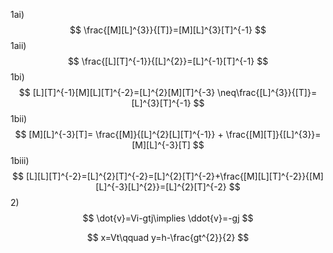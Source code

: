1ai)
$$
\frac{[M][L]^{3}}{[T]}=[M][L]^{3}[T]^{-1}
$$
1aii)
$$
\frac{[L][T]^{-1}}{[L]^{2}}=[L]^{-1}[T]^{-1}
$$
1bi)
$$
[L][T]^{-1}[M][L][T]^{-2}=[L]^{2}[M][T]^{-3} \neq\frac{[L]^{3}}{[T]}=[L]^{3}[T]^{-1}
$$
1bii)
$$
[M][L]^{-3}[T]= \frac{[M]}{[L]^{2}[L][T]^{-1}} + \frac{[M][T]}{[L]^{3}}=[M][L]^{-3}[T]
$$
1biii)
$$
[L][L][T]^{-2}=[L]^{2}[T]^{-2}=[L]^{2}[T]^{-2}+\frac{[M][L][T]^{-2}}{[M][L]^{-3}[L]^{2}}=[L]^{2}[T]^{-2}
$$
2)
$$
\dot{v}=Vi-gtj\implies \ddot{v}=-gj
$$

$$
x=Vt\qquad y=h-\frac{gt^{2}}{2}
$$